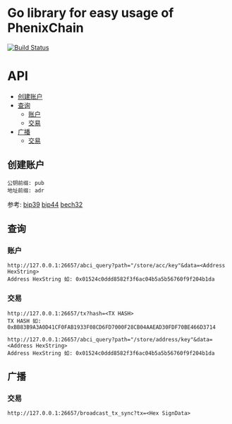 # Go library for easy usage of PhenixChain
[![Build Status](https://travis-ci.org/PhenixChain/phenix-go.svg?branch=dev)](https://travis-ci.org/PhenixChain/phenix-go)

# API
* [创建账户](#创建账户)  
* [查询](#查询)  
    * [账户](#账户)  
    * [交易](#交易)  
* [广播](#广播)  
    * [交易](#交易)  

## 创建账户
```
公钥前缀: pub
地址前缀: adr
```
参考: [bip39](https://github.com/bitcoin/bips/blob/master/bip-0039.mediawiki)
[bip44](https://github.com/bitcoin/bips/blob/master/bip-0044.mediawiki)
[bech32](https://github.com/bitcoin/bips/blob/master/bip-0173.mediawiki#Bech32)

## 查询
### 账户
```
http://127.0.0.1:26657/abci_query?path="/store/acc/key"&data=<Address HexString>
Address HexString 如: 0x01524c0ddd8582f3f6ac04b5a5b56760f9f204b1da
```
### 交易
```
http://127.0.0.1:26657/tx?hash=<TX HASH>
TX HASH 如: 0xBB83B9A3A0D41CF0FAB1933F08CD6FD7000F28CB04AAEAD30FDF70BE466D3714

http://127.0.0.1:26657/abci_query?path="/store/address/key"&data=<Address HexString>
Address HexString 如: 0x01524c0ddd8582f3f6ac04b5a5b56760f9f204b1da
```

## 广播
### 交易
```
http://127.0.0.1:26657/broadcast_tx_sync?tx=<Hex SignData>
```